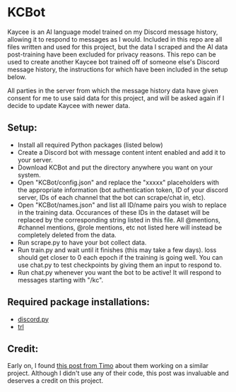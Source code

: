 # __**KCBot**__
Kaycee is an AI language model trained on my Discord message history, allowing it to respond to messages as I would. Included in this repo are all files written and used for this project, but the data I scraped and the AI data post-training have been excluded for privacy reasons. This repo can be used to create another Kaycee bot trained off of someone else's Discord message history, the instructions for which have been included in the setup below.

All parties in the server from which the message history data have given consent for me to use said data for this project, and will be asked again if I decide to update Kaycee with newer data.

## __Setup:__
* Install all required Python packages (listed below)
* Create a Discord bot with message content intent enabled and add it to your server.
* Download KCBot and put the directory anywhere you want on your system.
* Open "KCBot/config.json" and replace the "xxxxx" placeholders with the appropriate information (bot authentication token, ID of your discord server, IDs of each channel that the bot can scrape/chat in, etc).
* Open "KCBot/names.json" and list all ID/name pairs you wish to replace in the training data. Occurances of these IDs in the dataset will be replaced by the corresponding string listed in this file. All @mentions, #channel mentions, @role mentions, etc not listed here will instead be completely deleted from the data.
* Run scrape.py to have your bot collect data.
* Run train.py and wait until it finishes (this may take a few days). loss should get closer to 0 each epoch if the training is going well. You can use chat.py to test checkpoints by giving them an input to respond to.
* Run chat.py whenever you want the bot to be active! It will respond to messages starting with "/kc".


## __Required package installations:__
* [discord.py](https://discordpy.readthedocs.io/en/stable/intro.html)
* [trl](https://huggingface.co/docs/trl/main/en/installation)


## __Credit:__
Early on, I found [this post from Timo](https://gotimo2.github.io/posts/training-an-llm-on-150k-discord-messages/) about them working on a similar project. Although I didn't use any of their code, this post was invaluable and deserves a credit on this project.
